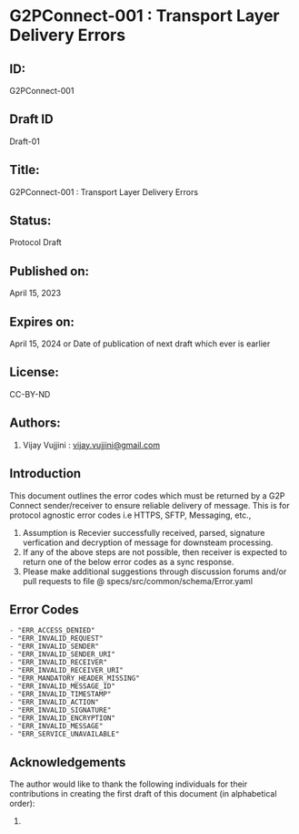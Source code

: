# G2PConnect-001 : Transport Layer Delivery Errors

## ID: 
G2PConnect-001

## Draft ID
Draft-01

## Title:
G2PConnect-001 : Transport Layer Delivery Errors

## Status:
Protocol Draft

## Published on:
April 15, 2023

## Expires on:
April 15, 2024 or Date of publication of next draft which ever is earlier

## License:
CC-BY-ND

## Authors:
1. Vijay Vujjini : vijay.vujjini@gmail.com

## Introduction
  This document outlines the error codes which must be returned by a G2P Connect sender/receiver to ensure reliable delivery of message. This is for protocol agnostic error codes i.e HTTPS, SFTP, Messaging, etc.,

  1. Assumption is Recevier successfully received, parsed, signature verfication and decryption of message for downsteam processing. 
  2. If any of the above steps are not possible, then receiver is expected to return one of the below error codes as a sync response.
  3. Please make additional suggestions through discussion forums and/or pull requests to file @ specs/src/common/schema/Error.yaml

  ## Error Codes
  ```
  - "ERR_ACCESS_DENIED"
  - "ERR_INVALID_REQUEST"
  - "ERR_INVALID_SENDER"
  - "ERR_INVALID_SENDER_URI"
  - "ERR_INVALID_RECEIVER"
  - "ERR_INVALID_RECEIVER_URI"
  - "ERR_MANDATORY_HEADER_MISSING"
  - "ERR_INVALID_MESSAGE_ID"
  - "ERR_INVALID_TIMESTAMP"
  - "ERR_INVALID_ACTION"
  - "ERR_INVALID_SIGNATURE"
  - "ERR_INVALID_ENCRYPTION"
  - "ERR_INVALID_MESSAGE"
  - "ERR_SERVICE_UNAVAILABLE"
  ```

  ## Acknowledgements
  The author would like to thank the following individuals for their contributions in creating the first draft of this document (in alphabetical order):

1. 
